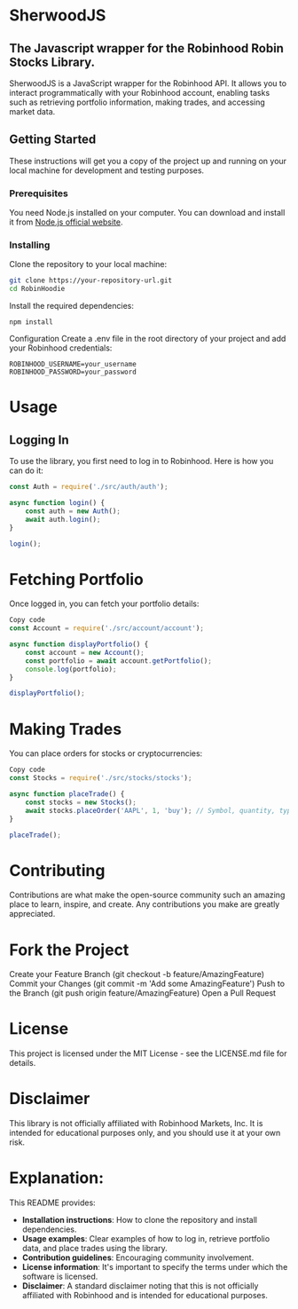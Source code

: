 # SherwoodJS
## The Javascript wrapper for the Robinhood Robin Stocks Library.

SherwoodJS is a JavaScript wrapper for the Robinhood API. It allows you to interact programmatically with your Robinhood account, enabling tasks such as retrieving portfolio information, making trades, and accessing market data.

## Getting Started

These instructions will get you a copy of the project up and running on your local machine for development and testing purposes.

### Prerequisites

You need Node.js installed on your computer. You can download and install it from [Node.js official website](https://nodejs.org/).

### Installing

Clone the repository to your local machine:

```bash
git clone https://your-repository-url.git
cd RobinHoodie
```
Install the required dependencies:
```
npm install
```
Configuration
Create a .env file in the root directory of your project and add your Robinhood credentials:
```
ROBINHOOD_USERNAME=your_username
ROBINHOOD_PASSWORD=your_password
```
# Usage
## Logging In
To use the library, you first need to log in to Robinhood. Here is how you can do it:

```javascript
const Auth = require('./src/auth/auth');

async function login() {
    const auth = new Auth();
    await auth.login();
}

login();
```
# Fetching Portfolio
Once logged in, you can fetch your portfolio details:

```javascript
Copy code
const Account = require('./src/account/account');

async function displayPortfolio() {
    const account = new Account();
    const portfolio = await account.getPortfolio();
    console.log(portfolio);
}

displayPortfolio();
```
# Making Trades
You can place orders for stocks or cryptocurrencies:

```javascript
Copy code
const Stocks = require('./src/stocks/stocks');

async function placeTrade() {
    const stocks = new Stocks();
    await stocks.placeOrder('AAPL', 1, 'buy'); // Symbol, quantity, type
}

placeTrade();
```
# Contributing
Contributions are what make the open-source community such an amazing place to learn, inspire, and create. Any contributions you make are greatly appreciated.

# Fork the Project
Create your Feature Branch (git checkout -b feature/AmazingFeature)
Commit your Changes (git commit -m 'Add some AmazingFeature')
Push to the Branch (git push origin feature/AmazingFeature)
Open a Pull Request
# License
This project is licensed under the MIT License - see the LICENSE.md file for details.

# Disclaimer
This library is not officially affiliated with Robinhood Markets, Inc. It is intended for educational purposes only, and you should use it at your own risk.


# Explanation:

This README provides:

- **Installation instructions**: How to clone the repository and install dependencies.
- **Usage examples**: Clear examples of how to log in, retrieve portfolio data, and place trades using the library.
- **Contribution guidelines**: Encouraging community involvement.
- **License information**: It's important to specify the terms under which the software is licensed.
- **Disclaimer**: A standard disclaimer noting that this is not officially affiliated with Robinhood and is intended for educational purposes.
